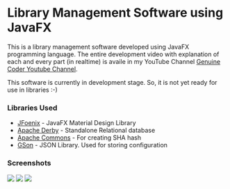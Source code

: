 # Library Management Software using JavaFX
This is a library management software developed using JavaFX programming language. The entire development video with explanation of each and every part (in realtime) is availe in my YouTube Channel [Genuine Coder Youtube Channel](https://www.youtube.com/playlist?list=PLhs1urmduZ29jTcE1ca8Z6bZNvH_39ayL).

This software is currently in development stage. So, it is not yet ready for use in libraries :-)

### Libraries Used
  * [JFoenix](https://github.com/jfoenixadmin/JFoenix) - JavaFX Material Design Library
  * [Apache Derby](https://db.apache.org/derby/) - Standalone Relational database
  * [Apache Commons](https://commons.apache.org/) - For creating SHA hash
  * [GSon](https://github.com/google/gson) - JSON Library. Used for storing configuration
  
### Screenshots

<img src=http://i.imgur.com/N0Q01Vq.png>
<img src=http://i.imgur.com/iK2b0KZ.png>
<img src=http://i.imgur.com/2HU9LGH.png>
